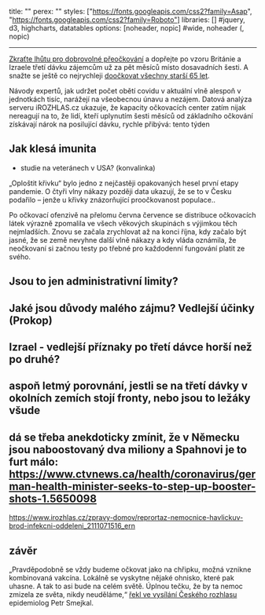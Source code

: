 title: ""
perex: ""
styles: ["https://fonts.googleapis.com/css2?family=Asap", "https://fonts.googleapis.com/css2?family=Roboto"]
libraries: [] #jquery, d3, highcharts, datatables
options: [noheader, nopic] #wide, noheader (, nopic)

---

[Zkraťte lhůtu pro dobrovolné přeočkování](https://www.facebook.com/groups/iniciativasnih/posts/402613491404387/) a dopřejte po vzoru Británie a Izraele třetí dávku zájemcům už za pět měsíců místo dosavadních šesti. A snažte se ještě co nejrychleji [doočkovat všechny starší 65 let](https://www.irozhlas.cz/zpravy-domov/jan-konvalinka-biochemik-nemocnice-promorenost-koronavirus-ockovani-proti_2111112002_dok).

Návody expertů, jak udržet počet obětí covidu v aktuální vlně alespoň v jednotkách tisíc, narážejí na všeobecnou únavu a nezájem. Datová analýza serveru iROZHLAS.cz ukazuje, že kapacity očkovacích center zatím nijak nereagují na to, že lidí, kteří uplynutím šesti měsíců od základního očkování získávají nárok na posilující dávku, rychle přibývá: tento týden

<wide><div id="app"></div></wide>

## Jak klesá imunita

- studie na veteránech v USA? (konvalinka)

„Oploštit křivku“ bylo jedno z nejčastěji opakovaných hesel první etapy pandemie. O čtyři vlny nákazy později data ukazují, že se to v Česku podařilo – jenže u křivky znázorňující proočkovanost populace..

Po očkovací ofenzivě na přelomu června července se distribuce očkovacích látek výrazně zpomalila ve všech věkových skupinách s výjimkou těch nejmladších. Znovu se začala zrychlovat až na konci října, kdy začalo být jasné, že se země nevyhne další vlně nákazy a kdy vláda oznámila, že neočkovaní si začnou testy po třebné pro každodenní fungování platit ze svého.

## Jsou to jen administrativní limity?

## Jaké jsou důvody malého zájmu? Vedlejší účinky (Prokop)

## Izrael - vedlejší příznaky po třetí dávce horší než po druhé?

## aspoň letmý porovnání, jestli se na třetí dávky v okolních zemích stojí fronty, nebo jsou to ležáky všude

## dá se třeba anekdoticky zmínit, že v Německu jsou naboostovaný dva miliony a Spahnovi je to furt málo: https://www.ctvnews.ca/health/coronavirus/german-health-minister-seeks-to-step-up-booster-shots-1.5650098

https://www.irozhlas.cz/zpravy-domov/reprortaz-nemocnice-havlickuv-brod-infekcni-oddeleni_2111071516_ern

## závěr

„Pravděpodobně se vždy budeme očkovat jako na chřipku, možná vznikne kombinovaná vakcína. Lokálně se vyskytne nějaké ohnisko, které pak uhasne. A tak to asi bude na celém světě. Úplnou tečku, že by ta nemoc zmizela ze světa, nikdy neuděláme,“ [řekl ve vysílání Českého rozhlasu](https://www.irozhlas.cz/zivotni-styl/zdravi/smejkal-epidemiolog-koronavirus-ockovani_2111110954_pj) epidemiolog Petr Smejkal.
